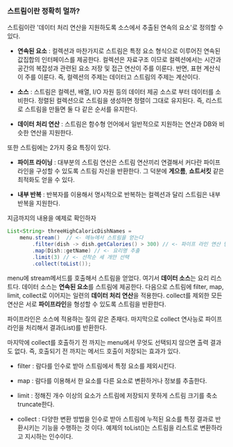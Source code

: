 ### 스트림이란 정확히 멀까?

스트림이란 '데이터 처리 연산을 지원하도록 소스에서 추출된 연속의 요소'로 정의할 수 있다.
- **연속된 요소** : 컬렉션과 마찬가지로 스트림은 특정 요소 형식으로 이루어진 연속된 값집합의 인터페이스를 제공한다. 컬렉션은 자료구조 이므로 컬렉션에서는 시간과 공간의 복잡성과 관련된 요소 저장 및 접근 연산이 주를 이룬다. 반면, 표현 계산식이 주를 이룬다. 즉, 컬렉션의 주제는 데이터고 스트림의 주제는 계산이다. 

- **소스** : 스트림은 컬렉션, 배열, I/O 자원 등의 데이터 제공 소스로 부터 데이터를 소비한다. 정렬된 컬렉션으로 스트림을 생성하면 정렬이 그대로 유지된다. 즉, 리스트로 스트림을 만들면 둘 다 같은 순서를 유지한다.

- **데이터 처리 연산** : 스트림은 함수형 언어에서 일반적으로 지원하는 연산과 DB와 비슷한 연산을 지원한다.

또한 스트림에는 2가지 중요 특징이 있다.

- **파이프 라이닝** : 대부분의 스트림 연산은 스트림 연산끼리 연결해서 커다란 파이프 라인을 구성할 수 있도록 스트림 자신을 반환한다. 그 덕분에 **게으름**, **쇼트서킷** 같은 최적화도 얻을 수 있다.

- **내부 반복** : 반복자를 이용해서 명시적으로 반복하는 컬렉션과 달리 스트림은 내부 반복을 지원한다.

지금까지의 내용을 예제로 확인하자
```java
List<String> threeHighCaloricDishNames =
	menu.stream()  // <- 메뉴에서 스트림을 얻는다
		.filter(dish -> dish.getCalories() > 300) // <- 파이프 라인 연산 만들기
		.map(Dish::getName) // <- 요리명 추출
		.limit(3) // <- 선착순 세 개만 선택
		.collect(toList());
```

menu에 stream메서드를 호출해서 스트림을 얻었다. 여기서 **데이터 소스**는 요리 리스트다.
데이터 소스는 **연속된 요소**를 스트림에 제공한다. 다음으로 스트림에 filter, map, limit, collect로 이어지는 일련의 **데이터 처리 연산**을 적용한다. collect를 제외한 모든 연산은 서로 **파이프라인**을 형성할 수 있도록 스트림을 반환한다. 

파이프라인은 소스에 적용하는 질의 같은 존재다. 마지막으로 collect 연사능로 파이프라인을 처리해서 결과(List)를 반환한다.

마지막에 collect를 호출하기 전 까지는 menu에서 무엇도 선택되지 않으면 출력 결과도 없다. 즉, 호출되기 전 까지는 메서드 호출이 저장되는 효과가 있다.

- filter : 람다를 인수로 받아 스트림에서 특정 요소를 제외시킨다.

- map : 람다를 이용해서 한 요소를 다른 요소로 변환하거나 정보를 추출한다.

- limit : 정해진 개수 이상의 요소가 스트림에 저장되지 못하게 스트림 크기를 축소 truncate한다.

- collect : 다양한 변환 방법을 인수로 받아 스트림에 누적된 요소를 특정 결과로 반환시키는 기능을 수행하는 것 이다. 예제의 toList()는 스트림을 리스트로 변환하라고 지시하는 인수이다. 